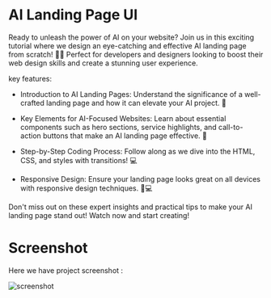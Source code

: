 # AI Landing Page UI

 Ready to unleash the power of AI on your website? Join us in this exciting tutorial where we design an eye-catching and effective AI landing page from scratch! 🤖✨ Perfect for developers and designers looking to boost their web design skills and create a stunning user experience.

key features:

- Introduction to AI Landing Pages: Understand the significance of a well-crafted landing page and how it can elevate your AI project. 🎨

- Key Elements for AI-Focused Websites: Learn about essential components such as hero sections, service highlights, and call-to-action buttons that make an AI landing page effective. 🌟

- Step-by-Step Coding Process: Follow along as we dive into the HTML, CSS, and styles with transitions! 💻

- Responsive Design: Ensure your landing page looks great on all devices with responsive design techniques. 📱💻

Don't miss out on these expert insights and practical tips to make your AI landing page stand out! Watch now and start creating!

# Screenshot
Here we have project screenshot :

![screenshot](screenshot.png)
